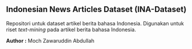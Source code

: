 ## Indonesian News Articles Dataset (INA-Dataset) ##
Repositori untuk dataset artikel berita bahasa Indonesia.
Digunakan untuk riset _text-mining_ pada artikel berita bahasa Indonesia.




__Author :__ Moch Zawaruddin Abdullah
